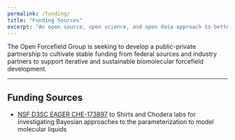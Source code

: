 ```yaml
---
permalink: /funding/
title: "Funding Sources"
excerpt: "An open source, open science, and open data approach to better biomolecular forcefields"
---
```


The Open Forcefield Group is seeking to develop a public-private partnership to cultivate stable funding from federal sources and industry partners to support iterative and sustainable biomolecular forcefield development.

---

## Funding Sources
- [NSF D3SC EAGER CHE-173897](https://www.nsf.gov/awardsearch/showAward?AWD_ID=1738979&HistoricalAwards=false) to Shirts and Chodera labs for investigating Bayesian approaches to the parameterization to model molecular liquids

